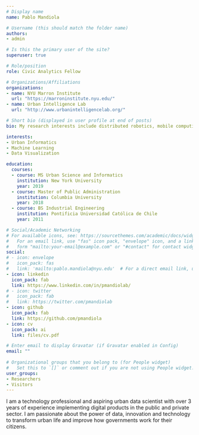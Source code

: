 ```yaml
---
# Display name
name: Pablo Mandiola

# Username (this should match the folder name)
authors:
- admin

# Is this the primary user of the site?
superuser: true

# Role/position
role: Civic Analytics Fellow

# Organizations/Affiliations
organizations:
- name: NYU Marron Institute
  url: "https://marroninstitute.nyu.edu/"
- name: Urban Intelligence Lab
  url: "http://www.urbanintelligencelab.org/"

# Short bio (displayed in user profile at end of posts)
bio: My research interests include distributed robotics, mobile computing and programmable matter.

interests:
- Urban Informatics
- Machine Learning
- Data Visualization

education:
  courses:
  - course: MS Urban Science and Informatics
    institution: New York University
    year: 2019
  - course: Master of Public Administration
    institution: Columbia University
    year: 2018
  - course: BS Industrial Engineering
    institution: Pontificia Universidad Católica de Chile
    year: 2011

# Social/Academic Networking
# For available icons, see: https://sourcethemes.com/academic/docs/widgets/#icons
#   For an email link, use "fas" icon pack, "envelope" icon, and a link in the
#   form "mailto:your-email@example.com" or "#contact" for contact widget.
social:
# - icon: envelope
#   icon_pack: fas
#   link: 'mailto:pablo.mandiola@nyu.edu'  # For a direct email link, use "mailto:test@example.org".
- icon: linkedin
  icon_pack: fab
  link: https://www.linkedin.com/in/pmandiolab/
# - icon: twitter
#   icon_pack: fab
#   link: https://twitter.com/pmandiolab
- icon: github
  icon_pack: fab
  link: https://github.com/pmandiola
- icon: cv
  icon_pack: ai
  link: files/cv.pdf

# Enter email to display Gravatar (if Gravatar enabled in Config)
email: ""
  
# Organizational groups that you belong to (for People widget)
#   Set this to `[]` or comment out if you are not using People widget.  
user_groups:
- Researchers
- Visitors
---
```


I am a technology professional and aspiring urban data scientist with over 3 years of experience implementing digital products in the public and private sector. I am passionate about the power of data, innovation and technology to transform urban life and improve how governments work for their citizens.

